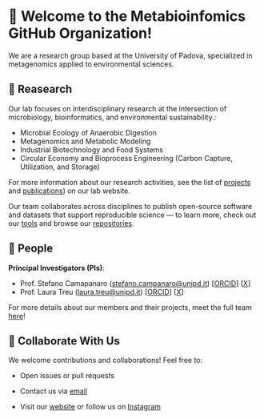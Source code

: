 # 🧪 Welcome to the Metabioinfomics GitHub Organization!

We are a research group based at the University of Padova, specialized in metagenomics applied to environmental sciences.


## 🔬 Reasearch

Our lab focuses on interdisciplinary research at the intersection of microbiology, bioinformatics, and environmental sustainability.:

* Microbial Ecology of Anaerobic Digestion
* Metagenomics and Metabolic Modeling
* Industrial Biotechnology and Food Systems
* Circular Economy and Bioprocess Engineering (Carbon Capture, Utilization, and Storage)

For more information about our research activities, see the list of [projects](https://metabioinfomicslab.it/2023/12/22/projects/) and [publications](https://metabioinfomicslab.it/manuscripts-selection/)) on our lab website.

Our team collaborates across disciplines to publish open-source software and datasets that support reproducible science — to learn more, check out our [tools](https://metabioinfomicslab.it/our-tools/) and browse our [repositories](https://github.com/example-lab).



## 👥 People

**Principal Investigators (PIs)**:
* Prof. Stefano Camapanaro ([stefano.campanaro@unipd.it](mailto:stefano.campanaro@unipd.it)) [[ORCID](https://orcid.org/0000-0002-9431-1648)] [[X](https://x.com/campanarostef?t=A2awzJnmovu5b7J-Qe5H6w&s=03)]
* Prof. Laura Treu ([laura.treu@unipd.it](mailto:laura.treu@unipd.it)) [[ORCID](https://orcid.org/0000-0002-5053-4452)] [[X](https://x.com/LauraTreu?t=_G8zckeZs-yjKiBgqZ0ADQ&s=03)]

For more details about our members and their projects, meet the full team [here](https://metabioinfomicslab.it/our-team/)!




## 🤝 Collaborate With Us

We welcome contributions and collaborations! Feel free to:

 *  Open issues or pull requests

 *  Contact us via [email](mailto:metabioinfomics.biologia@unipd.it)

 *  Visit our [website](https://metabioinfomicslab.it/) or follow us on [Instagram](https://www.instagram.com/metabioinfomicslab.unipd/)
